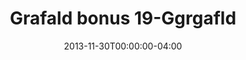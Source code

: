 ---
title: "Grafald bonus 19-Ggrgafld"
type: "image"
date: 2013-11-30T00:00:00-04:00
draft: false
categories: ["Projects"]
image_path: "../img/2013/bonus_19.png"
alt_text: ""
---